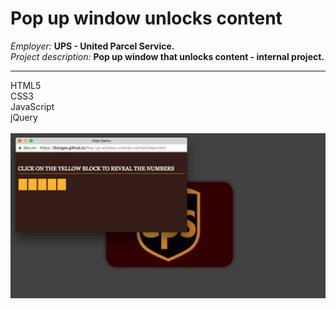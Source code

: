 # Pop up window unlocks content

<i>Employer:</i> <b>UPS - United Parcel Service.</b><br>
<i>Project description:</i> <b>Pop up window that unlocks content - internal project.</b><br>
<hr>
HTML5<br>
CSS3<br>
JavaScript<br>
jQuery<br>
<br>
<img src="screen-shot.png">